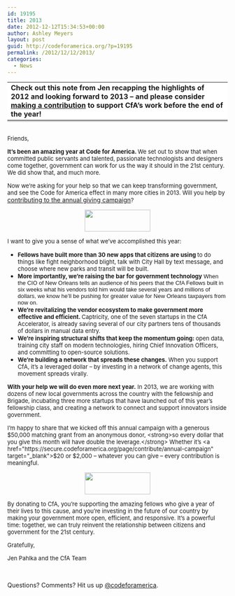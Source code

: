 ```yaml
---
id: 19195
title: 2013
date: 2012-12-12T15:34:53+00:00
author: Ashley Meyers
layout: post
guid: http://codeforamerica.org/?p=19195
permalink: /2012/12/12/2013/
categories:
  - News
---
```

<table style="margin-top: 10px; margin-bottom: 30px; border-bottom: 3px solid #ccc; border-top: 0px solid #ccc;" width="100%" border="0" cellspacing="0" cellpadding="20">
  <tr style="text-align: left; background-color: #ffffff;">
    <td>
      <strong>Check out this note from Jen recapping the highlights of 2012 and looking forward to 2013 &#8211; and please consider <a href="http://www.codeforamerica.org/donate" target="_blank">making a contribution</a> to support CfA&#8217;s work before the end of the year!</strong>
    </td>
  </tr>
</table>

<span style="font-size: small;">Friends,</span>

<span style="font-size: small;"><strong>It&#8217;s been an amazing year at Code for America. </strong>We set out to show that when committed public servants and talented, passionate technologists and designers come together, government can work for us the way it should in the 21st century. We did show that, and much more.</span>

<span style="font-size: small;">Now we&#8217;re asking for your help so that we can keep transforming government, and see the Code for America effect in many more cities in 2013. Will you help by </span><a href="https://secure.codeforamerica.org/page/contribute/annual-campaign" target="_blank">contributing to the annual giving campaign</a><span style="font-size: small;">?</span>

<p style="text-align: center;">
  <span style="font-size: small;"><a href="https://secure.codeforamerica.org/page/contribute/annual-campaign" target="_blank"><img class="aligncenter" style="width: 150px; height: 50px; border: 0; line-height: 100%; outline: none; text-decoration: none; display: inline;" src="http://gallery.mailchimp.com/d9acf2a4c694efbd76a48936f/images/donate_simple.png" alt="" align="none" /></a></span>
</p>

<span style="font-size: small;">I want to give you a sense of what we’ve accomplished this year:</span>

<ul style="margin-top: 0pt; margin-bottom: 0pt;">
  <li>
    <strong style="font-size: small;">Fellows have built more than 30 new apps that citizens are using </strong><span style="font-size: small;">to do things like fight neighborhood blight, talk with City Hall by text message, and choose where new parks and transit will be built.</span>
  </li>
  <li>
    <strong style="font-size: small;">More importantly, we’re raising the bar for government technology</strong><span style="font-family: arial, helvetica, sans-serif; font-size: small;"> When the CIO of New Orleans tells an audience of his peers that the CfA Fellows built in six weeks what his vendors told him would take several years and millions of dollars, we know he’ll be pushing for greater value for New Orleans taxpayers from now on.</span>
  </li>
  <li>
    <strong style="font-size: small;">We’re revitalizing the vendor ecosystem to make government more effective and efficient. </strong><span style="font-size: small;">Captricity, one of the seven startups in the CfA Accelerator, is already saving several of our city partners tens of thousands of dollars in manual data entry.</span>
  </li>
  <li>
    <strong style="font-size: small;">We’re inspiring structural shifts that keep the momentum going: </strong><span style="font-size: small;">open data, training city staff on modern technologies, hiring Chief Innovation Officers, and committing to open-source solutions.</span>
  </li>
  <li>
    <strong style="font-size: small;">We’re building a network that spreads these changes.</strong><span style="font-size: small;"> When you support CfA, it’s a leveraged dollar &#8211; by investing in a network of change agents, this movement spreads virally.</span>
  </li>
</ul>

<span style="font-size: small;"><strong>With your help we will do even more next year.</strong> In 2013, we are working with dozens of new local governments across the country with the fellowship and Brigade, incubating three more startups that have launched out of this year’s fellowship class, and creating a network to connect and support innovators inside government.</span>

<span style="font-size: small;">I’m happy to share that we kicked off this annual campaign with a generous $50,000 matching grant from an anonymous donor, <strong>so every dollar that you give this month will have double the leverage.</strong> Whether it’s <a href="https://secure.codeforamerica.org/page/contribute/annual-campaign" target="_blank">$20 or $2,000 &#8211; whatever you can give</a> – every contribution is meaningful.</span>

<p style="text-align: center;">
  <span style="font-size: small;"><a href="https://secure.codeforamerica.org/page/contribute/annual-campaign" target="_blank"><img style="width: 150px; height: 50px; border: 0; line-height: 100%; outline: none; text-decoration: none; display: inline;" src="http://gallery.mailchimp.com/d9acf2a4c694efbd76a48936f/images/donate_simple.png" alt="" align="none" /></a></span>
</p>

<span style="font-size: small;">By donating to CfA, you&#8217;re supporting the amazing fellows who give a year of their lives to this cause, and you&#8217;re investing in the future of our country by making your government more open, efficient, and responsive. It&#8217;s a powerful time: together, we can truly reinvent the relationship between citizens and government for the 21st century.</span>

<span style="font-size: small;">Gratefully,</span>

<span style="font-size: small;">Jen Pahlka and the CfA Team</span>

&nbsp;

Questions? Comments? Hit us up [@codeforamerica](http://twitter.com/codeforamerica).
